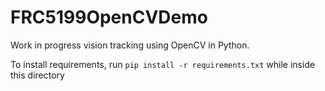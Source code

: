 # FRC5199OpenCVDemo

Work in progress vision tracking using OpenCV in Python.

To install requirements, run `pip install -r requirements.txt` while inside this directory
